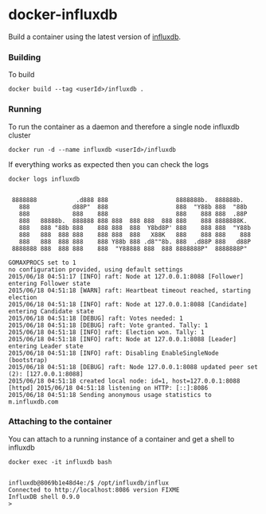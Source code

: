 # docker-influxdb

Build a container using the latest version of [influxdb](https://influxdb.com/).


### Building

To build 

```
docker build --tag <userId>/influxdb .
```

### Running

To run the container as a daemon and therefore a single node influxdb cluster

```
docker run -d --name influxdb <userId>/influxdb
```

If everything works as expected then you can check the logs

```
docker logs influxdb


 8888888           .d888 888                   8888888b.  888888b.
   888            d88P"  888                   888  "Y88b 888  "88b
   888            888    888                   888    888 888  .88P
   888   88888b.  888888 888 888  888 888  888 888    888 8888888K.
   888   888 "88b 888    888 888  888  Y8bd8P' 888    888 888  "Y88b
   888   888  888 888    888 888  888   X88K   888    888 888    888
   888   888  888 888    888 Y88b 888 .d8""8b. 888  .d88P 888   d88P
 8888888 888  888 888    888  "Y88888 888  888 8888888P"  8888888P"

GOMAXPROCS set to 1
no configuration provided, using default settings
2015/06/18 04:51:17 [INFO] raft: Node at 127.0.0.1:8088 [Follower] entering Follower state
2015/06/18 04:51:18 [WARN] raft: Heartbeat timeout reached, starting election
2015/06/18 04:51:18 [INFO] raft: Node at 127.0.0.1:8088 [Candidate] entering Candidate state
2015/06/18 04:51:18 [DEBUG] raft: Votes needed: 1
2015/06/18 04:51:18 [DEBUG] raft: Vote granted. Tally: 1
2015/06/18 04:51:18 [INFO] raft: Election won. Tally: 1
2015/06/18 04:51:18 [INFO] raft: Node at 127.0.0.1:8088 [Leader] entering Leader state
2015/06/18 04:51:18 [INFO] raft: Disabling EnableSingleNode (bootstrap)
2015/06/18 04:51:18 [DEBUG] raft: Node 127.0.0.1:8088 updated peer set (2): [127.0.0.1:8088]
2015/06/18 04:51:18 created local node: id=1, host=127.0.0.1:8088
[httpd] 2015/06/18 04:51:18 listening on HTTP: [::]:8086
2015/06/18 04:51:18 Sending anonymous usage statistics to m.influxdb.com
```

### Attaching to the container

You can attach to a running instance of a container and get a shell to influxdb

```
docker exec -it influxdb bash


influxdb@8069b1e48d4e:/$ /opt/influxdb/influx  
Connected to http://localhost:8086 version FIXME
InfluxDB shell 0.9.0
> 
```
